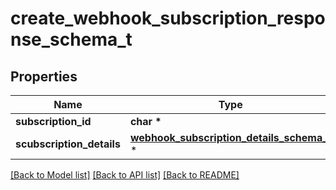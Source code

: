 # create_webhook_subscription_response_schema_t

## Properties
Name | Type | Description | Notes
------------ | ------------- | ------------- | -------------
**subscription_id** | **char \*** |  | [optional] 
**scubscription_details** | [**webhook_subscription_details_schema_t**](webhook_subscription_details_schema.md) \* |  | [optional] 

[[Back to Model list]](../README.md#documentation-for-models) [[Back to API list]](../README.md#documentation-for-api-endpoints) [[Back to README]](../README.md)


